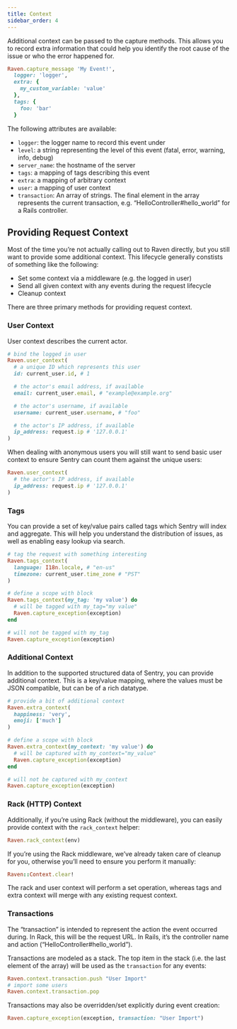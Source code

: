 ```yaml
---
title: Context
sidebar_order: 4
---
```


Additional context can be passed to the capture methods. This allows you to record extra information that could help you identify the root cause of the issue or who the error happened for.

```ruby
Raven.capture_message 'My Event!',
  logger: 'logger',
  extra: {
    my_custom_variable: 'value'
  },
  tags: {
    foo: 'bar'
  }
```

The following attributes are available:

-   `logger`: the logger name to record this event under
-   `level`: a string representing the level of this event (fatal, error, warning, info, debug)
-   `server_name`: the hostname of the server
-   `tags`: a mapping of tags describing this event
-   `extra`: a mapping of arbitrary context
-   `user`: a mapping of user context
-   `transaction`: An array of strings. The final element in the array represents the current transaction, e.g. “HelloController#hello_world” for a Rails controller.

## Providing Request Context

Most of the time you’re not actually calling out to Raven directly, but you still want to provide some additional context. This lifecycle generally constists of something like the following:

-   Set some context via a middleware (e.g. the logged in user)
-   Send all given context with any events during the request lifecycle
-   Cleanup context

There are three primary methods for providing request context.

### User Context

User context describes the current actor.

```ruby
# bind the logged in user
Raven.user_context(
  # a unique ID which represents this user
  id: current_user.id, # 1

  # the actor's email address, if available
  email: current_user.email, # "example@example.org"

  # the actor's username, if available
  username: current_user.username, # "foo"

  # the actor's IP address, if available
  ip_address: request.ip # '127.0.0.1'
)
```

When dealing with anonymous users you will still want to send basic user context to ensure Sentry can count them against the unique users:

```ruby
Raven.user_context(
  # the actor's IP address, if available
  ip_address: request.ip # '127.0.0.1'
)
```

### Tags

You can provide a set of key/value pairs called tags which Sentry will index and aggregate. This will help you understand the distribution of issues, as well as enabling easy lookup via search.

```ruby
# tag the request with something interesting
Raven.tags_context(
  language: I18n.locale, # "en-us"
  timezone: current_user.time_zone # "PST"
)

# define a scope with block
Raven.tags_context(my_tag: 'my value') do
  # will be tagged with my_tag="my value"
  Raven.capture_exception(exception)
end

# will not be tagged with my_tag
Raven.capture_exception(exception)
```

### Additional Context

In addition to the supported structured data of Sentry, you can provide additional context. This is a key/value mapping, where the values must be JSON compatible, but can be of a rich datatype.

```ruby
# provide a bit of additional context
Raven.extra_context(
  happiness: 'very',
  emoji: ['much']
)

# define a scope with block
Raven.extra_context(my_context: 'my value') do
  # will be captured with my_context="my_value"
  Raven.capture_exception(exception)
end

# will not be captured with my_context
Raven.capture_exception(exception)
```

### Rack (HTTP) Context

Additionally, if you’re using Rack (without the middleware), you can easily provide context with the `rack_context` helper:

```ruby
Raven.rack_context(env)
```

If you’re using the Rack middleware, we’ve already taken care of cleanup for you, otherwise you’ll need to ensure you perform it manually:

```ruby
Raven::Context.clear!
```

The rack and user context will perform a set operation, whereas tags and extra context will merge with any existing request context.

### Transactions

The “transaction” is intended to represent the action the event occurred during. In Rack, this will be the request URL. In Rails, it’s the controller name and action (“HelloController#hello_world”).

Transactions are modeled as a stack. The top item in the stack (i.e. the last element of the array) will be used as the `transaction` for any events:

```ruby
Raven.context.transaction.push "User Import"
# import some users
Raven.context.transaction.pop
```

Transactions may also be overridden/set explicitly during event creation:

```ruby
Raven.capture_exception(exception, transaction: "User Import")
```
